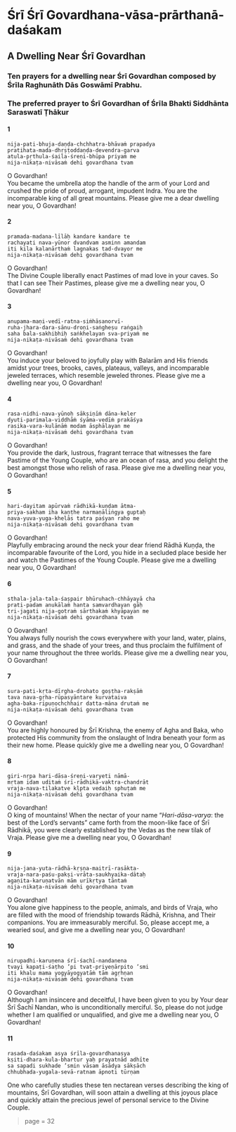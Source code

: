 # Śrī Śrī Govardhana-vāsa-prārthanā-daśakam

## A Dwelling Near Śrī Govardhan

### Ten prayers for a dwelling near Śrī Govardhan composed by Śrīla Raghunāth Dās Goswāmī Prabhu.

### The preferred prayer to Śrī Govardhan of Śrīla Bhakti Siddhānta Saraswatī Ṭhākur

#### 1

    nija-pati-bhuja-daṇḍa-chchhatra-bhāvaṁ prapadya
    pratihata-mada-dhṛṣṭoddaṇḍa-devendra-garva
    atula-pṛthula-śaila-śreṇi-bhūpa priyaṁ me
    nija-nikaṭa-nivāsaṁ dehi govardhana tvam

O Govardhan!\
You became the umbrella atop the handle of the arm of your Lord and crushed the pride of proud, arrogant, impudent Indra. You are the incomparable king of all great mountains. Please give me a dear dwelling near you, O Govardhan!

#### 2

    pramada-madana-līlāḥ kandare kandare te
    rachayati nava-yūnor dvandvam asminn amandam
    iti kila kalanārthaṁ lagnakas tad-dvayor me
    nija-nikaṭa-nivāsaṁ dehi govardhana tvam

O Govardhan!\
The Divine Couple liberally enact Pastimes of mad love in your caves. So that I can see Their Pastimes, please give me a dwelling near you, O Govardhan!

#### 3

    anupama-maṇi-vedī-ratna-siṁhāsanorvī-
    ruha-jhara-dara-sānu-droṇi-saṅgheṣu raṅgaiḥ
    saha bala-sakhibhiḥ saṅkhelayan sva-priyaṁ me
    nija-nikaṭa-nivāsaṁ dehi govardhana tvam

O Govardhan!\
You induce your beloved to joyfully play with Balarām and His friends amidst your trees, brooks, caves, plateaus, valleys, and incomparable jeweled terraces, which resemble jeweled thrones. Please give me a dwelling near you, O Govardhan!

#### 4

    rasa-nidhi-nava-yūnoḥ sākṣiṇīṁ dāna-keler
    dyuti-parimala-viddhāṁ śyāma-vedīṁ prakāśya
    rasika-vara-kulānāṁ modam āsphālayan me
    nija-nikaṭa-nivāsaṁ dehi govardhana tvam

O Govardhan!\
You provide the dark, lustrous, fragrant terrace that witnesses the fare Pastime of the Young Couple, who are an ocean of rasa, and you delight the best amongst those who relish of rasa. Please give me a dwelling near you, O Govardhan!

#### 5

    hari-dayitam apūrvaṁ rādhikā-kuṇḍam ātma-
    priya-sakham iha kaṇṭhe narmaṇāliṅgya guptaḥ
    nava-yuva-yuga-khelās tatra paśyan raho me
    nija-nikaṭa-nivāsaṁ dehi govardhana tvam

O Govardhan!\
Playfully embracing around the neck your dear friend Rādhā Kuṇḍa, the incomparable favourite of the Lord, you hide in a secluded place beside her and watch the Pastimes of the Young Couple. Please give me a dwelling near you, O Govardhan!

#### 6

    sthala-jala-tala-śaṣpair bhūruhach-chhāyayā cha
    prati-padam anukālaṁ hanta samvardhayan gāḥ
    tri-jagati nija-gotraṁ sārthakaṁ khyāpayan me
    nija-nikaṭa-nivāsaṁ dehi govardhana tvam

O Govardhan!\
You always fully nourish the cows everywhere with your land, water, plains, and grass, and the shade of your trees, and thus proclaim the fulfilment of your name throughout the three worlds. Please give me a dwelling near you, O Govardhan!

#### 7

    sura-pati-kṛta-dīrgha-drohato goṣṭha-rakṣāṁ
    tava nava-gṛha-rūpasyāntare kurvataiva
    agha-baka-ripuṇochchhair datta-māna drutaṁ me
    nija-nikaṭa-nivāsaṁ dehi govardhana tvam

O Govardhan!\
You are highly honoured by Śrī Krishna, the enemy of Agha and Baka, who protected His community from the onslaught of Indra beneath your form as their new home. Please quickly give me a dwelling near you, O Govardhan!

#### 8

    giri-nṛpa hari-dāsa-śreṇi-varyeti nāmā-
    mṛtam idam uditaṁ śrī-rādhikā-vaktra-chandrāt
    vraja-nava-tilakatve kḷpta vedaiḥ sphuṭaṁ me
    nija-nikaṭa-nivāsaṁ dehi govardhana tvam

O Govardhan!\
O king of mountains! When the nectar of your name “*Hari-dāsa-varya*: the best of the Lord’s servants” came forth from the moon-like face of Śrī Rādhikā, you were clearly established by the Vedas as the new tilak of Vraja. Please give me a dwelling near you, O Govardhan!

#### 9

    nija-jana-yuta-rādhā-kṛṣṇa-maitrī-rasākta-
    vraja-nara-paśu-pakṣi-vrāta-saukhyaika-dātaḥ
    agaṇita-karuṇatvān mām urīkṛtya tāntaṁ
    nija-nikaṭa-nivāsaṁ dehi govardhana tvam

O Govardhan!\
You alone give happiness to the people, animals, and birds of Vraja, who are filled with the mood of friendship towards Rādhā, Krishna, and Their companions. You are immeasurably merciful. So, please accept me, a wearied soul, and give me a dwelling near you, O Govardhan!

#### 10

    nirupadhi-karuṇena śrī-śachī-nandanena
    tvayi kapaṭi-śaṭho ’pi tvat-priyeṇārpito ’smi
    iti khalu mama yogyāyogyatāṁ tām agṛhṇan
    nija-nikaṭa-nivāsaṁ dehi govardhana tvam

O Govardhan!\
Although I am insincere and deceitful, I have been given to you by Your dear Śrī Śachī Nandan, who is unconditionally merciful. So, please do not judge whether I am qualified or unqualified, and give me a dwelling near you, O Govardhan!

#### 11

    rasada-daśakam asya śrīla-govardhanasya
    kṣiti-dhara-kula-bhartur yaḥ prayatnād adhīte
    sa sapadi sukhade ’smin vāsam āsādya sākṣāch
    chhubhada-yugala-sevā-ratnam āpnoti tūrṇam

One who carefully studies these ten nectarean verses describing the king of mountains, Śrī Govardhan, will soon attain a dwelling at this joyous place and quickly attain the precious jewel of personal service to the Divine Couple.


> page = 32